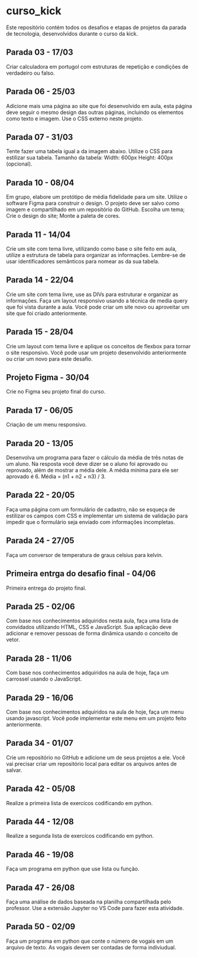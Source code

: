 # curso_kick
Este repositório contém todos os desafios e etapas de projetos da parada de tecnologia, desenvolvidos durante o curso da kick.

## Parada 03 - 17/03
Criar calculadora em portugol com estruturas de repetição e condições de verdadeiro ou falso.

## Parada 06 - 25/03
Adicione mais uma página ao site que foi desenvolvido em aula, esta página deve seguir o mesmo design das outras páginas, incluindo os elementos como texto e imagem. Use o CSS externo neste projeto.

## Parada 07 - 31/03
Tente fazer uma tabela igual a da imagem abaixo. Utilize o CSS para estilizar sua tabela. Tamanho da tabela: Width: 600px Height: 400px (opcional).

## Parada 10 - 08/04
Em grupo, elabore um protótipo de média fidelidade para um site. Utilize o software Figma para construir o design. O projeto deve ser salvo como imagem e compartilhado em um repositório do GitHub. Escolha um tema; Crie o design do site; Monte a paleta de cores.

## Parada 11 - 14/04
Crie um site com tema livre, utilizando como base o site feito em aula, utilize a estrutura de tabela para organizar as informações. Lembre-se de usar identificadores semânticos para nomear as da sua tabela.

## Parada 14 - 22/04
Crie um site com tema livre, use as DIVs para estruturar e organizar as informações. Faça um layout responsivo usando a técnica de media query que foi vista durante a aula. Você pode criar um site novo ou aproveitar um site que foi criado anteriormente.

## Parada 15 - 28/04
Crie um layout com tema livre e aplique os conceitos de flexbox para tornar o site responsivo. Você pode usar um projeto desenvolvido anteriormente ou criar um novo para este desafio.

## Projeto Figma - 30/04
Crie no Figma seu projeto final do curso.

## Parada 17 - 06/05
Criação de um menu responsivo.

## Parada 20 - 13/05
Desenvolva um programa para fazer o cálculo da média de três notas de um aluno. Na resposta você deve dizer se o aluno foi aprovado ou reprovado, além de mostrar a média dele. A média mínima para ele ser aprovado é 6. Média = (n1 + n2 + n3) / 3.

## Parada 22 - 20/05
Faça uma página com um formulário de cadastro, não se esqueça de estilizar os campos com CSS e implementar um sistema de validação para impedir que o formulário seja enviado com informações incompletas.

## Parada 24 - 27/05
Faça um conversor de temperatura de graus celsius para kelvin.

## Primeira entrga do desafio final - 04/06
Primeira entrega do projeto final.

## Parada 25 - 02/06
Com base nos conhecimentos adquiridos nesta aula, faça uma lista de convidados utilizando HTML, CSS e JavaScript. Sua aplicação deve adicionar e remover pessoas de forma dinâmica usando o conceito de vetor.

## Parada 28 - 11/06
Com base nos conhecimentos adquiridos na aula de hoje, faça um carrossel usando o JavaScript.

## Parada 29 - 16/06
Com base nos conhecimentos adquiridos na aula de hoje, faça um menu usando javascript. Você pode implementar este menu em um projeto feito anteriormente.

## Parada 34 - 01/07
Crie um repositório no GitHub e adicione um de seus projetos a ele. Você vai precisar criar um repositório local para editar os arquivos antes de salvar.

## Parada 42 - 05/08
Realize a primeira lista de exercícos codificando em python.

## Parada 44 - 12/08
Realize a segunda lista de exercícos codificando em python.

## Parada 46 - 19/08
Faça um programa em python que use lista ou função.

## Parada 47 - 26/08
Faça uma  análise de dados baseada na planilha compartilhada pelo professor. Use a extensão Jupyter no VS Code para fazer esta atividade.

## Parada 50 - 02/09
Faça um programa em python que conte o número de vogais em um arquivo de texto. As vogais devem ser contadas de forma indiviudual.




